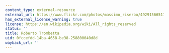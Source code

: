 ```yaml
---
content_type: external-resource
external_url: https://www.flickr.com/photos/massimo_riserbo/49291566511/
has_external_license_warning: true
license: https://en.wikipedia.org/wiki/All_rights_reserved
status: ''
title: Roberto Trombetta
uid: 0fccefdd-14ba-4658-be38-258800040d8d
wayback_url: ''
---
```

